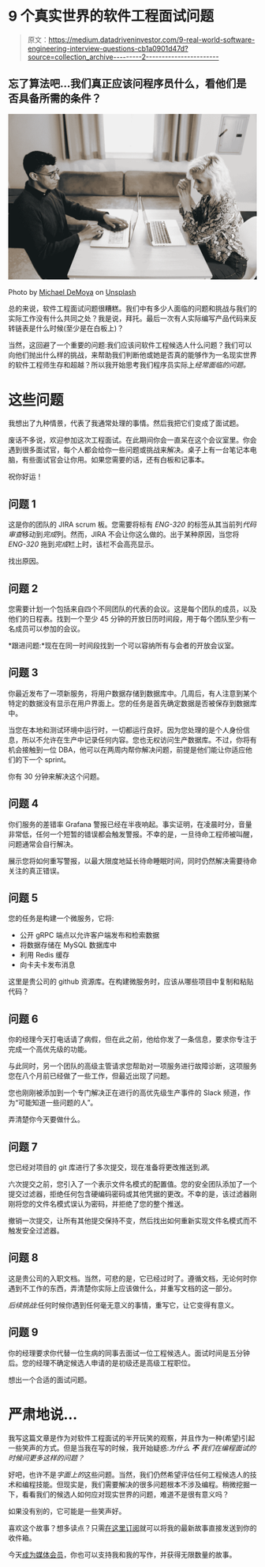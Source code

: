 # 9 个真实世界的软件工程面试问题

> 原文：<https://medium.datadriveninvestor.com/9-real-world-software-engineering-interview-questions-cb1a0901d47d?source=collection_archive---------2----------------------->

## 忘了算法吧…我们真正应该问程序员什么，看他们是否具备所需的条件？

![](img/5513ef9be67b8f78e04816a7a2ec6557.png)

Photo by [Michael DeMoya](https://unsplash.com/@demoya?utm_source=medium&utm_medium=referral) on [Unsplash](https://unsplash.com?utm_source=medium&utm_medium=referral)

总的来说，软件工程面试问题很糟糕。我们中有多少人面临的问题和挑战与我们的实际工作没有什么共同之处？我是说，拜托。最后一次有人实际编写产品代码来反转链表是什么时候(至少是在白板上)？

当然，这回避了一个重要的问题:我们应该问软件工程候选人什么问题？我们可以向他们抛出什么样的挑战，来帮助我们判断他或她是否真的能够作为一名现实世界的软件工程师生存和超越？所以我开始思考我们程序员实际上*经常面临的问题。*

# 这些问题

我想出了九种情景，代表了我通常处理的事情。然后我把它们变成了面试题。

废话不多说，欢迎参加这次工程面试。在此期间你会一直呆在这个会议室里。你会遇到很多面试官，每个人都会给你一些问题或挑战来解决。桌子上有一台笔记本电脑，有些面试官会让你用。如果您需要的话，还有白板和记事本。

祝你好运！

## 问题 1

这是你的团队的 JIRA scrum 板。您需要将标有 *ENG-320* 的标签从其当前列*代码审查*移动到*完成*列。然而，JIRA 不会让你这么做的。出于某种原因，当您将 *ENG-320* 拖到*完成*栏上时，该栏不会高亮显示。

找出原因。

## 问题 2

您需要计划一个包括来自四个不同团队的代表的会议。这是每个团队的成员，以及他们的日程表。找到一个至少 45 分钟的开放日历时间段，用于每个团队至少有一名成员可以参加的会议。

*跟进问题:*现在在同一时间段找到一个可以容纳所有与会者的开放会议室。

## 问题 3

你最近发布了一项新服务，将用户数据存储到数据库中。几周后，有人注意到某个特定的数据没有显示在用户界面上。您的任务是首先确定数据是否被保存到数据库中。

当您在本地和测试环境中运行时，一切都运行良好。因为您处理的是个人身份信息，所以不允许在生产中记录任何内容。您也无权访问生产数据库。不过，你将有机会接触到一位 DBA，他可以在两周内帮你解决问题，前提是他们能让你适应他们的下一个 sprint。

你有 30 分钟来解决这个问题。

## 问题 4

你们服务的差错率 Grafana 警报已经在半夜响起。事实证明，在凌晨时分，音量非常低，任何一个短暂的错误都会触发警报。不幸的是，一旦待命工程师被叫醒，问题通常会自行解决。

展示您将如何重写警报，以最大限度地延长待命睡眠时间，同时仍然解决需要待命关注的真正错误。

## 问题 5

您的任务是构建一个微服务，它将:

*   公开 gRPC 端点以允许客户端发布和检索数据
*   将数据存储在 MySQL 数据库中
*   利用 Redis 缓存
*   向卡夫卡发布消息

这里是贵公司的 github 资源库。在构建微服务时，应该从哪些项目中复制和粘贴代码？

## 问题 6

你的经理今天打电话请了病假，但在此之前，他给你发了一条信息，要求你专注于完成一个高优先级的功能。

与此同时，另一个团队的高级主管请求您帮助对一项服务进行故障诊断，这项服务您在八个月前已经做了一些工作，但最近出现了问题。

您也刚刚被添加到一个专门解决正在进行的高优先级生产事件的 Slack 频道，作为“可能知道一些问题的人”。

弄清楚你今天要做什么。

## 问题 7

您已经对项目的 git 库进行了多次提交，现在准备将更改推送到*源*。

六次提交之前，您引入了一个表示文件名模式的配置值。您的安全团队添加了一个提交过滤器，拒绝任何包含硬编码密码或其他凭据的更改。不幸的是，该过滤器刚刚将您的文件名模式误认为密码，并拒绝了您的整个推送。

撤销一次提交，让所有其他提交保持不变，然后找出如何重新实现文件名模式而不触发安全过滤器。

## 问题 8

这是贵公司的入职文档。当然，可悲的是，它已经过时了。遵循文档，无论何时你遇到不工作的东西，弄清楚你实际上应该做什么，并重写文档的这一部分。

*后续挑战*:任何时候你遇到任何毫无意义的事情，重写它，让它变得有意义。

## 问题 9

你的经理要求你代替一位生病的同事去面试一位工程候选人。面试时间是五分钟后。您的经理不确定候选人申请的是初级还是高级工程职位。

想出一个合适的面试问题。

# 严肃地说…

我写这篇文章是作为对软件工程面试的半开玩笑的观察，并且作为一种(希望)引起一些笑声的方式。但是当我在写的时候，我开始疑惑:*为什么* ***不*** *我们在编程面试的时候问更多这样的问题？*

好吧，也许不是*字面上的*这些问题。当然，我们仍然希望评估任何工程候选人的技术和编程技能。但现实是，我们需要解决的很多问题根本不涉及编程。稍微挖掘一下，看看我们的候选人如何应对现实世界的问题，难道不是很有意义吗？

如果没有别的，它可能是一些笑声好。

喜欢这个故事？想多读点？只需[在这里订阅](https://dt-23597.medium.com/subscribe)就可以将我的最新故事直接发送到你的收件箱。

今天[成为媒体会员](https://dt-23597.medium.com/membership)，你也可以支持我和我的写作，并获得无限数量的故事。